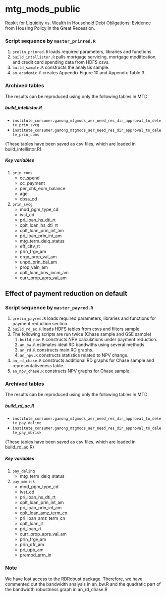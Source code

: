 # mtg_mods_public
Repkit for Liquidity vs. Wealth in Household Debt Obligations: Evidence from Housing Policy in the Great Recession.


### Script sequence by `master_prinred.R`
1. `prelim_prinred.R` loads required parameters, libraries and functions.
1. `build_intellistor.R` pulls mortgage servicing, mortgage modification, and credit card spending data from HDFS csvs.
1. `build_sample.R` constructs the analysis sample.
1. `an_academic.R` creates Appendix Figure 10 and Appendix Table 3.

### Archived tables
The results can be reproduced using only the following tables in MTD:

##### build_intellistor.R
* `institute_consumer.ganong_mtgmods_aer_need_res_dir_approval_to_delete_prin_svcg` 
* `institute_consumer.ganong_mtgmods_aer_need_res_dir_approval_to_delete_prin_cons`

(These tables have been saved as csv files, which are loaded in build_intellistor.R)

##### Key variables
1. `prin_cons`
   * cc_spend 
   * cc_payment  
   * per_chk_eom_balance
   * age
   * cbsa_cd
2. `prin_svcg`
   * mod_pgm_type_cd
   * ivst_cd
   * pri_loan_hs_dti_rt
   * cplt_loan_hs_dti_rt
   * cplt_loan_prin_int_am
   * pri_loan_prin_int_am
   * mtg_term_delq_status
   * eff_cltv_rt
   * prin_frgv_am
   * orgn_prop_val_am
   * unpd_prin_bal_am
   * prop_valn_am
   * cplt_loan_brw_incm_am
   * curr_prop_aprs_val_am


## Effect of payment reduction on default 

### Script sequence by `master_payred.R`
1. `prelim_payred.R` loads required parameters, libraries and functions for payment reduction section.
1. `build_rd_ac.R` loads HDFS tables from csvs and filters sample.
1. The following scripts are run twice (Chase sample and GSE sample)
    1. `build_npv.R` constructs NPV calculations under payment reduction.
    1. `an_bw.R` estimates ideal RD bandwiths using several methods.
    1. `an_rd.R` constructs main RD graphs.
    1. `an_npv.R` constructs statistics related to NPV change.
1. `an_rd_chase.R` constructs additional RD graphs for Chase sample and representativeness table.
1. `an_npv_chase.R` constructs NPV graphs for Chase sample.

### Archived tables
The results can be reproduced using only the following tables in MTD:

##### build_rd_ac.R
* `institute_consumer.ganong_mtgmods_aer_need_res_dir_approval_to_delete_pay_delinq`
* `institute_consumer.ganong_mtgmods_aer_need_res_dir_approval_to_delete_pay_mbrisk` 

(These tables have been saved as csv files, which are loaded in build_rd_ac.R)

##### Key variables
1. `pay_delinq`
   * mtg_term_delq_status
2. `pay_mbrisk`
   * mod_pgm_type_cd
   * ivst_cd
   * pri_loan_hs_dti_rt
   * cplt_loan_prin_int_am
   * pri_loan_prin_int_am
   * cplt_loan_amz_term_cn
   * pri_loan_amz_term_cn
   * cplt_loan_rt
   * pri_loan_rt
   * curr_prop_aprs_val_am
   * prin_frgv_am
   * prin_dfr_am
   * pri_upb_am
   * premod_arm_in
   
### Note
We have lost access to the RDRobust package. Therefore, we have commented out the bandwidth analysis in an_bw.R and the quadratic part of the bandwidth robustness graph in an_rd_chase.R
